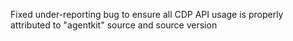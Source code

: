 Fixed under-reporting bug to ensure all CDP API usage is properly attributed to "agentkit" source and source version
